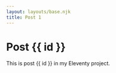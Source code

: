 ```yaml
---
layout: layouts/base.njk
title: Post 1
---
```


# Post {{ id }}

This is post {{ id }} in my Eleventy project.
